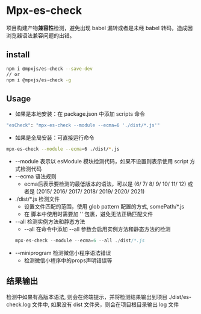 # Mpx-es-check

项目构建产物**兼容性**检测，避免出现 babel 漏转或者是未经 babel 转码，造成因浏览器语法兼容问题的出错。

## install
```bash
npm i @mpxjs/es-check --save-dev
// or
npm i @mpxjs/es-check -g
```

## Usage

* 如果是本地安装：在 package.json 中添加 scripts 命令
```bash
"esCheck": "mpx-es-check --module --ecma=6 './dist/*.js'"
```
* 如果是全局安装：可直接运行命令
```bash
mpx-es-check --module --ecma=6 ./dist/*.js
```

* --module 表示以 esModule 模块检测代码，如果不设置则表示使用 script 方式检测代码
* --ecma 语法规则
   - ecma后表示要检测的最低版本的语法，可以是 (6/ 7/ 8/ 9/ 10/ 11/ 12) 或者是 (2015/ 2016/ 2017/ 2018/ 2019/ 2020/ 2021)
* ./dist/*.js 检测文件
   - 设置文件匹配的范围，使用 glob pattern 配置的方式,   somePath/*.js
   - 在 脚本中使用时需要加 '' 包裹，避免无法正确匹配文件
* --all 检测实例方法和静态方法
   - --all 在命令中添加 --all 参数会启用实例方法和静态方法的检测
   ```js
   mpx-es-check --module --ecma=6 --all ./dist/*.js
   ```
* --miniprogram 检测微信小程序语法错误
  * 检测微信小程序中的props声明错误等
## 结果输出

检测中如果有高版本语法, 则会在终端提示，并将检测结果输出到项目 ./dist/es-check.log 文件中, 如果没有 dist 文件夹，则会在项目根目录输出 log 文件
